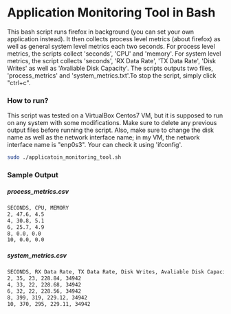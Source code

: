 # Application Monitoring Tool in Bash

This bash script runs firefox in background (you can set your own application instead). It then collects process level metrics (about firefox) as well as general system level metrics each two seconds. For process level metrics, the scripts collect 'seconds', 'CPU' and 'memory'. For system level metrics, the script collects 'seconds', 'RX Data Rate', 'TX Data Rate', 'Disk Writes' as well as 'Avaliable Disk Capacity'. The scripts outputs two files, 'process_metrics' and 'system_metrics.txt'.To stop the script, simply click "ctrl+c". 
### How to run?
This script was tested on a VirtualBox Centos7 VM, but it is supposed to run on any system with some modifications. Make sure to delete any previous output files before running the script. Also, make sure to change the disk name as well as the network interface name; in my VM, the network interface name is "enp0s3". Your can check it using 'ifconfig'.
```bash
sudo ./applicatoin_monitoring_tool.sh
```
### Sample Output
##### process_metrics.csv
```bash
SECONDS, CPU, MEMORY
2, 47.6, 4.5
4, 30.8, 5.1
6, 25.7, 4.9
8, 0.0, 0.0
10, 0.0, 0.0
```
##### system_metrics.csv
```bash
SECONDS, RX Data Rate, TX Data Rate, Disk Writes, Avaliable Disk Capacity
2, 35, 23, 228.84, 34942
4, 33, 22, 228.68, 34942
6, 32, 22, 228.56, 34942
8, 399, 319, 229.12, 34942
10, 370, 295, 229.11, 34942
```
